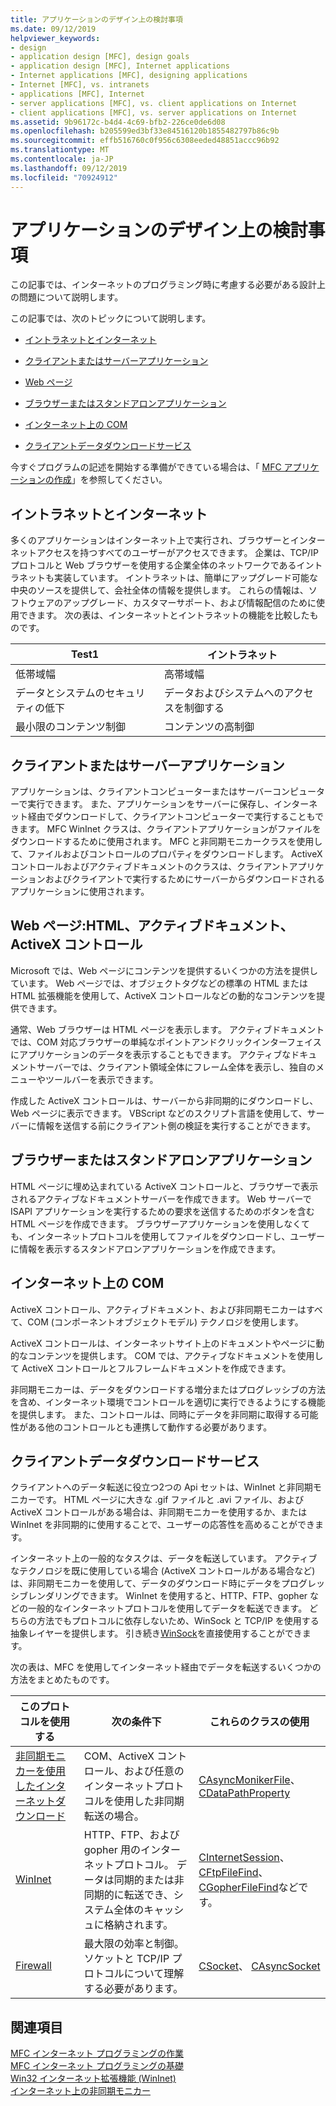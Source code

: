 ```yaml
---
title: アプリケーションのデザイン上の検討事項
ms.date: 09/12/2019
helpviewer_keywords:
- design
- application design [MFC], design goals
- application design [MFC], Internet applications
- Internet applications [MFC], designing applications
- Internet [MFC], vs. intranets
- applications [MFC], Internet
- server applications [MFC], vs. client applications on Internet
- client applications [MFC], vs. server applications on Internet
ms.assetid: 9b96172c-b4d4-4c69-bfb2-226ce0de6d08
ms.openlocfilehash: b205599ed3bf33e84516120b1855482797b86c9b
ms.sourcegitcommit: effb516760c0f956c6308eeded48851accc96b92
ms.translationtype: MT
ms.contentlocale: ja-JP
ms.lasthandoff: 09/12/2019
ms.locfileid: "70924912"
---
```

# <a name="application-design-choices"></a>アプリケーションのデザイン上の検討事項

この記事では、インターネットのプログラミング時に考慮する必要がある設計上の問題について説明します。

この記事では、次のトピックについて説明します。

- [イントラネットとインターネット](#_core_intranet_versus_internet)

- [クライアントまたはサーバーアプリケーション](#_core_client_or_server_application)

- [Web ページ](#_core_the_web_page)

- [ブラウザーまたはスタンドアロンアプリケーション](#_core_browser_or_standalone)

- [インターネット上の COM](#_core_com_on_the_internet)

- [クライアントデータダウンロードサービス](#_core_client_data_download_services)

今すぐプログラムの記述を開始する準備ができている場合は、「 [MFC アプリケーションの作成](../mfc/writing-mfc-applications.md)」を参照してください。

##  <a name="_core_intranet_versus_internet"></a>イントラネットとインターネット

多くのアプリケーションはインターネット上で実行され、ブラウザーとインターネットアクセスを持つすべてのユーザーがアクセスできます。 企業は、TCP/IP プロトコルと Web ブラウザーを使用する企業全体のネットワークであるイントラネットも実装しています。 イントラネットは、簡単にアップグレード可能な中央のソースを提供して、会社全体の情報を提供します。 これらの情報は、ソフトウェアのアップグレード、カスタマーサポート、および情報配信のために使用できます。 次の表は、インターネットとイントラネットの機能を比較したものです。

|Test1|イントラネット|
|--------------|--------------|
|低帯域幅|高帯域幅|
|データとシステムのセキュリティの低下|データおよびシステムへのアクセスを制御する|
|最小限のコンテンツ制御|コンテンツの高制御|

##  <a name="_core_client_or_server_application"></a>クライアントまたはサーバーアプリケーション

アプリケーションは、クライアントコンピューターまたはサーバーコンピューターで実行できます。 また、アプリケーションをサーバーに保存し、インターネット経由でダウンロードして、クライアントコンピューターで実行することもできます。 MFC WinInet クラスは、クライアントアプリケーションがファイルをダウンロードするために使用されます。 MFC と非同期モニカークラスを使用して、ファイルおよびコントロールのプロパティをダウンロードします。 ActiveX コントロールおよびアクティブドキュメントのクラスは、クライアントアプリケーションおよびクライアントで実行するためにサーバーからダウンロードされるアプリケーションに使用されます。

##  <a name="_core_the_web_page"></a>Web ページ:HTML、アクティブドキュメント、ActiveX コントロール

Microsoft では、Web ページにコンテンツを提供するいくつかの方法を提供しています。 Web ページでは、オブジェクトタグなどの標準の HTML または HTML 拡張機能を使用して、ActiveX コントロールなどの動的なコンテンツを提供できます。

通常、Web ブラウザーは HTML ページを表示します。 アクティブドキュメントでは、COM 対応ブラウザーの単純なポイントアンドクリックインターフェイスにアプリケーションのデータを表示することもできます。 アクティブなドキュメントサーバーでは、クライアント領域全体にフレーム全体を表示し、独自のメニューやツールバーを表示できます。

作成した ActiveX コントロールは、サーバーから非同期的にダウンロードし、Web ページに表示できます。 VBScript などのスクリプト言語を使用して、サーバーに情報を送信する前にクライアント側の検証を実行することができます。

##  <a name="_core_browser_or_standalone"></a>ブラウザーまたはスタンドアロンアプリケーション

HTML ページに埋め込まれている ActiveX コントロールと、ブラウザーで表示されるアクティブなドキュメントサーバーを作成できます。 Web サーバーで ISAPI アプリケーションを実行するための要求を送信するためのボタンを含む HTML ページを作成できます。 ブラウザーアプリケーションを使用しなくても、インターネットプロトコルを使用してファイルをダウンロードし、ユーザーに情報を表示するスタンドアロンアプリケーションを作成できます。

##  <a name="_core_com_on_the_internet"></a>インターネット上の COM

ActiveX コントロール、アクティブドキュメント、および非同期モニカーはすべて、COM (コンポーネントオブジェクトモデル) テクノロジを使用します。

ActiveX コントロールは、インターネットサイト上のドキュメントやページに動的なコンテンツを提供します。 COM では、アクティブなドキュメントを使用して ActiveX コントロールとフルフレームドキュメントを作成できます。

非同期モニカーは、データをダウンロードする増分またはプログレッシブの方法を含め、インターネット環境でコントロールを適切に実行できるようにする機能を提供します。 また、コントロールは、同時にデータを非同期に取得する可能性がある他のコントロールとも連携して動作する必要があります。

##  <a name="_core_client_data_download_services"></a>クライアントデータダウンロードサービス

クライアントへのデータ転送に役立つ2つの Api セットは、WinInet と非同期モニカーです。 HTML ページに大きな .gif ファイルと .avi ファイル、および ActiveX コントロールがある場合は、非同期モニカーを使用するか、または WinInet を非同期的に使用することで、ユーザーの応答性を高めることができます。

インターネット上の一般的なタスクは、データを転送しています。 アクティブなテクノロジを既に使用している場合 (ActiveX コントロールがある場合など) は、非同期モニカーを使用して、データのダウンロード時にデータをプログレッシブレンダリングできます。 WinInet を使用すると、HTTP、FTP、gopher などの一般的なインターネットプロトコルを使用してデータを転送できます。 どちらの方法でもプロトコルに依存しないため、WinSock と TCP/IP を使用する抽象レイヤーを提供します。 引き続き[WinSock](../mfc/windows-sockets-in-mfc.md)を直接使用することができます。

次の表は、MFC を使用してインターネット経由でデータを転送するいくつかの方法をまとめたものです。

|このプロトコルを使用する|次の条件下|これらのクラスの使用|
|-----------------------|----------------------------|-------------------------|
|[非同期モニカーを使用したインターネットダウンロード](../mfc/asynchronous-monikers-on-the-internet.md)|COM、ActiveX コントロール、および任意のインターネットプロトコルを使用した非同期転送の場合。|[CAsyncMonikerFile](../mfc/reference/casyncmonikerfile-class.md)、 [CDataPathProperty](../mfc/reference/cdatapathproperty-class.md)|
|[WinInet](../mfc/win32-internet-extensions-wininet.md)|HTTP、FTP、および gopher 用のインターネットプロトコル。 データは同期的または非同期的に転送でき、システム全体のキャッシュに格納されます。|[CInternetSession](../mfc/reference/cinternetsession-class.md)、 [CFtpFileFind](../mfc/reference/cftpfilefind-class.md)、 [CGopherFileFind](../mfc/reference/cgopherfilefind-class.md)などです。|
|[Firewall](../mfc/windows-sockets-in-mfc.md)|最大限の効率と制御。 ソケットと TCP/IP プロトコルについて理解する必要があります。|[CSocket](../mfc/reference/csocket-class.md)、 [CAsyncSocket](../mfc/reference/casyncsocket-class.md)|

## <a name="see-also"></a>関連項目

[MFC インターネット プログラミングの作業](../mfc/mfc-internet-programming-tasks.md)<br/>
[MFC インターネット プログラミングの基礎](../mfc/mfc-internet-programming-basics.md)<br/>
[Win32 インターネット拡張機能 (WinInet)](../mfc/win32-internet-extensions-wininet.md)<br/>
[インターネット上の非同期モニカー](../mfc/asynchronous-monikers-on-the-internet.md)
